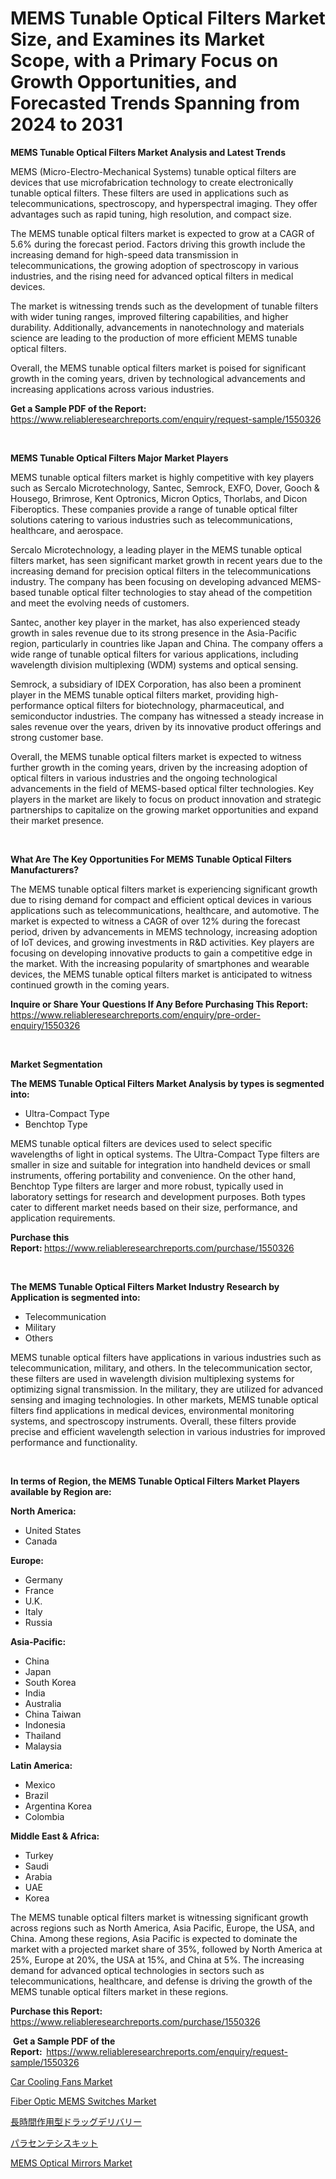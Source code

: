 <p><h1>MEMS Tunable Optical Filters Market Size, and Examines its Market Scope, with a Primary Focus on Growth Opportunities, and Forecasted Trends Spanning from 2024 to 2031</h1></p><p><strong>MEMS Tunable Optical Filters Market Analysis and Latest Trends</strong></p>
<p><p>MEMS (Micro-Electro-Mechanical Systems) tunable optical filters are devices that use microfabrication technology to create electronically tunable optical filters. These filters are used in applications such as telecommunications, spectroscopy, and hyperspectral imaging. They offer advantages such as rapid tuning, high resolution, and compact size.</p><p>The MEMS tunable optical filters market is expected to grow at a CAGR of 5.6% during the forecast period. Factors driving this growth include the increasing demand for high-speed data transmission in telecommunications, the growing adoption of spectroscopy in various industries, and the rising need for advanced optical filters in medical devices.</p><p>The market is witnessing trends such as the development of tunable filters with wider tuning ranges, improved filtering capabilities, and higher durability. Additionally, advancements in nanotechnology and materials science are leading to the production of more efficient MEMS tunable optical filters.</p><p>Overall, the MEMS tunable optical filters market is poised for significant growth in the coming years, driven by technological advancements and increasing applications across various industries.</p></p>
<p><strong>Get a Sample PDF of the Report:&nbsp;</strong> <a href="https://www.reliableresearchreports.com/enquiry/request-sample/1550326">https://www.reliableresearchreports.com/enquiry/request-sample/1550326</a></p>
<p>&nbsp;</p>
<p><strong>MEMS Tunable Optical Filters Major Market Players</strong></p>
<p><p>MEMS tunable optical filters market is highly competitive with key players such as Sercalo Microtechnology, Santec, Semrock, EXFO, Dover, Gooch & Housego, Brimrose, Kent Optronics, Micron Optics, Thorlabs, and Dicon Fiberoptics. These companies provide a range of tunable optical filter solutions catering to various industries such as telecommunications, healthcare, and aerospace.</p><p>Sercalo Microtechnology, a leading player in the MEMS tunable optical filters market, has seen significant market growth in recent years due to the increasing demand for precision optical filters in the telecommunications industry. The company has been focusing on developing advanced MEMS-based tunable optical filter technologies to stay ahead of the competition and meet the evolving needs of customers.</p><p>Santec, another key player in the market, has also experienced steady growth in sales revenue due to its strong presence in the Asia-Pacific region, particularly in countries like Japan and China. The company offers a wide range of tunable optical filters for various applications, including wavelength division multiplexing (WDM) systems and optical sensing.</p><p>Semrock, a subsidiary of IDEX Corporation, has also been a prominent player in the MEMS tunable optical filters market, providing high-performance optical filters for biotechnology, pharmaceutical, and semiconductor industries. The company has witnessed a steady increase in sales revenue over the years, driven by its innovative product offerings and strong customer base.</p><p>Overall, the MEMS tunable optical filters market is expected to witness further growth in the coming years, driven by the increasing adoption of optical filters in various industries and the ongoing technological advancements in the field of MEMS-based optical filter technologies. Key players in the market are likely to focus on product innovation and strategic partnerships to capitalize on the growing market opportunities and expand their market presence.</p></p>
<p>&nbsp;</p>
<p><strong>What Are The Key Opportunities For MEMS Tunable Optical Filters Manufacturers?</strong></p>
<p><p>The MEMS tunable optical filters market is experiencing significant growth due to rising demand for compact and efficient optical devices in various applications such as telecommunications, healthcare, and automotive. The market is expected to witness a CAGR of over 12% during the forecast period, driven by advancements in MEMS technology, increasing adoption of IoT devices, and growing investments in R&D activities. Key players are focusing on developing innovative products to gain a competitive edge in the market. With the increasing popularity of smartphones and wearable devices, the MEMS tunable optical filters market is anticipated to witness continued growth in the coming years.</p></p>
<p><strong>Inquire or Share Your Questions If Any Before Purchasing This Report:</strong> <a href="https://www.reliableresearchreports.com/enquiry/pre-order-enquiry/1550326">https://www.reliableresearchreports.com/enquiry/pre-order-enquiry/1550326</a></p>
<p>&nbsp;</p>
<p><strong>Market Segmentation</strong></p>
<p><strong>The MEMS Tunable Optical Filters Market Analysis by types is segmented into:</strong></p>
<p><ul><li>Ultra-Compact Type</li><li>Benchtop Type</li></ul></p>
<p><p>MEMS tunable optical filters are devices used to select specific wavelengths of light in optical systems. The Ultra-Compact Type filters are smaller in size and suitable for integration into handheld devices or small instruments, offering portability and convenience. On the other hand, Benchtop Type filters are larger and more robust, typically used in laboratory settings for research and development purposes. Both types cater to different market needs based on their size, performance, and application requirements.</p></p>
<p><strong>Purchase this Report:&nbsp;</strong><a href="https://www.reliableresearchreports.com/purchase/1550326">https://www.reliableresearchreports.com/purchase/1550326</a></p>
<p>&nbsp;</p>
<p><strong>The MEMS Tunable Optical Filters Market Industry Research by Application is segmented into:</strong></p>
<p><ul><li>Telecommunication</li><li>Military</li><li>Others</li></ul></p>
<p><p>MEMS tunable optical filters have applications in various industries such as telecommunication, military, and others. In the telecommunication sector, these filters are used in wavelength division multiplexing systems for optimizing signal transmission. In the military, they are utilized for advanced sensing and imaging technologies. In other markets, MEMS tunable optical filters find applications in medical devices, environmental monitoring systems, and spectroscopy instruments. Overall, these filters provide precise and efficient wavelength selection in various industries for improved performance and functionality.</p></p>
<p>&nbsp;</p>
<p><strong>In terms of Region, the MEMS Tunable Optical Filters Market Players available by Region are:</strong></p>
<p>
    <p> <strong> North America: </strong>
        <ul>
            <li>United States</li>
            <li>Canada</li>
        </ul>
        </p> 
    <p> <strong> Europe: </strong>
        <ul>
            <li>Germany</li>
            <li>France</li>
            <li>U.K.</li>
            <li>Italy</li>
            <li>Russia</li>
        </ul>
        </p> 
    <p> <strong> Asia-Pacific: </strong>
        <ul>
            <li>China</li>
            <li>Japan</li>
            <li>South Korea</li>
            <li>India</li>
            <li>Australia</li>
            <li>China Taiwan</li>
            <li>Indonesia</li>
            <li>Thailand</li>
            <li>Malaysia</li>
        </ul>
        </p> 
    <p> <strong> Latin America: </strong>
        <ul>
            <li>Mexico</li>
            <li>Brazil</li>
            <li>Argentina Korea</li>
            <li>Colombia</li>
        </ul>
        </p> 
    <p> <strong> Middle East & Africa: </strong>
        <ul>
            <li>Turkey</li>
            <li>Saudi</li>
            <li>Arabia</li>
            <li>UAE</li>
            <li>Korea</li>
        </ul>
    </p>
    </p>
<p><p>The MEMS tunable optical filters market is witnessing significant growth across regions such as North America, Asia Pacific, Europe, the USA, and China. Among these regions, Asia Pacific is expected to dominate the market with a projected market share of 35%, followed by North America at 25%, Europe at 20%, the USA at 15%, and China at 5%. The increasing demand for advanced optical technologies in sectors such as telecommunications, healthcare, and defense is driving the growth of the MEMS tunable optical filters market in these regions.</p></p>
<p><strong>Purchase this Report: </strong><a href="https://www.reliableresearchreports.com/purchase/1550326">https://www.reliableresearchreports.com/purchase/1550326</a></p>
<p>&nbsp;<strong>Get a Sample PDF of the Report:&nbsp;&nbsp;</strong><a href="https://www.reliableresearchreports.com/enquiry/request-sample/1550326">https://www.reliableresearchreports.com/enquiry/request-sample/1550326</a></p>
<p><strong></strong></p>
<p><p><a href="https://issuu.com/reportprime-2/docs/car-cooling-fans-market-size-2030.pptx">Car Cooling Fans Market</a></p><p><a href="https://github.com/jaidynmorantestelletmjzya/Market-Research-Report-List-2/blob/main/fiber-optic-mems-switches-market.md">Fiber Optic MEMS Switches Market</a></p><p><a href="https://github.com/moulafa/Market-Research-Report-List-1/blob/main/945249712789.md">長時間作用型ドラッグデリバリー</a></p><p><a href="https://github.com/nxboeu02965442/Market-Research-Report-List-1/blob/main/960014712788.md">パラセンテシスキット</a></p><p><a href="https://github.com/juniordelafrance/Market-Research-Report-List-2/blob/main/mems-optical-mirrors-market.md">MEMS Optical Mirrors Market</a></p></p>